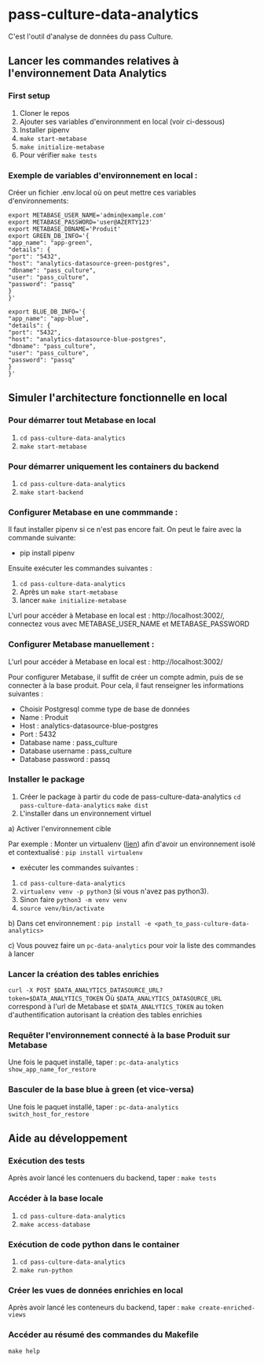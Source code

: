 # pass-culture-data-analytics

C'est l'outil d'analyse de données du pass Culture.

## Lancer les commandes relatives à l'environnement Data Analytics
### First setup

1. Cloner le repos
2. Ajouter ses variables d'environnment en local (voir ci-dessous)
3. Installer pipenv
4. `make start-metabase`
5. `make initialize-metabase`
6. Pour vérifier `make tests`

### Exemple de variables d'environnement en local :
Créer un fichier .env.local où on peut mettre ces variables d'environnements:

```
export METABASE_USER_NAME='admin@example.com'
export METABASE_PASSWORD='user@AZERTY123'
export METABASE_DBNAME='Produit'
export GREEN_DB_INFO='{
"app_name": "app-green",
"details": {
"port": "5432",
"host": "analytics-datasource-green-postgres",
"dbname": "pass_culture",
"user": "pass_culture",
"password": "passq"
}
}'

export BLUE_DB_INFO='{
"app_name": "app-blue",
"details": {
"port": "5432",
"host": "analytics-datasource-blue-postgres",
"dbname": "pass_culture",
"user": "pass_culture",
"password": "passq"
}
}'
```

## Simuler l'architecture fonctionnelle en local
### Pour démarrer tout Metabase en local
1. `cd pass-culture-data-analytics`
2. `make start-metabase`

### Pour démarrer uniquement les containers du backend
1. `cd pass-culture-data-analytics`
2. `make start-backend`

### Configurer Metabase en une commmande :
Il faut installer pipenv si ce n'est pas encore fait. On peut le faire avec la commande suivante:
* pip install pipenv

Ensuite exécuter les commandes suivantes :
1. `cd pass-culture-data-analytics`
2. Après un  `make start-metabase`
3. lancer `make initialize-metabase`

L'url pour accéder à Metabase en local est : http://localhost:3002/, connectez vous avec METABASE_USER_NAME et METABASE_PASSWORD

### Configurer Metabase manuellement :
L'url pour accéder à Metabase en local est : http://localhost:3002/

Pour configurer Metabase, il suffit de créer un compte admin, puis de se connecter à la base produit. Pour cela, il faut renseigner les informations suivantes :
- Choisir Postgresql comme type de base de données
- Name : Produit
- Host : analytics-datasource-blue-postgres
- Port : 5432
- Database name : pass_culture
- Database username : pass_culture
- Database password : passq

### Installer le package
1. Créer le package à partir du code de pass-culture-data-analytics
`cd pass-culture-data-analytics`
`make dist`
2. L'installer dans un environnement virtuel

a) Activer l'environnement cible

Par exemple :
Monter un virtualenv ([lien](https://python-guide-pt-br.readthedocs.io/fr/latest/dev/virtualenvs.html)) afin d'avoir un environnement isolé et contextualisé : `pip install virtualenv`
- exécuter les commandes suivantes :
1. `cd pass-culture-data-analytics`
2. `virtualenv venv -p python3` (si vous n'avez pas python3).
3. Sinon faire `python3 -m venv venv`
4. `source venv/bin/activate`

b) Dans cet environnement :
`pip install -e <path_to_pass-culture-data-analytics>`

c) Vous pouvez faire un `pc-data-analytics` pour voir la liste des commandes à lancer


### Lancer la création des tables enrichies
`curl -X POST $DATA_ANALYTICS_DATASOURCE_URL?token=$DATA_ANALYTICS_TOKEN`
Où `$DATA_ANALYTICS_DATASOURCE_URL` correspond à l'url de Metabase et `$DATA_ANALYTICS_TOKEN` au token d'authentification autorisant la création des tables enrichies

### Requêter l'environnement connecté à la base Produit sur Metabase
Une fois le paquet installé, taper :
`pc-data-analytics show_app_name_for_restore`

### Basculer de la base blue à green (et vice-versa)
Une fois le paquet installé, taper :
`pc-data-analytics switch_host_for_restore`

## Aide au développement
### Exécution des tests
Après avoir lancé les contenuers du backend, taper :
`make tests`

### Accéder à la base locale
1. `cd pass-culture-data-analytics`
2. `make access-database`

### Exécution de code python dans le container
1. `cd pass-culture-data-analytics`
2. `make run-python`

### Créer les vues de données enrichies en local
Après avoir lancé les conteneurs du backend, taper :
`make create-enriched-views`

### Accéder au résumé des commandes du Makefile
`make help`
